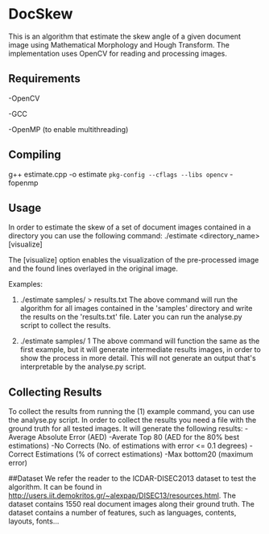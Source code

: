 # DocSkew

This is an algorithm that estimate the skew angle of a given document image using Mathematical Morphology and Hough Transform. The implementation uses OpenCV for reading and processing images.

## Requirements
-OpenCV

-GCC

-OpenMP (to enable multithreading)

## Compiling
g++ estimate.cpp -o estimate `pkg-config --cflags --libs opencv` -fopenmp

## Usage
In order to estimate the skew of a set of document images contained in a directory you can use the following command:
./estimate <directory_name> [visualize]

The [visualize] option enables the visualization of the pre-processed image and the found lines overlayed in the original image.

Examples:
1) ./estimate samples/ > results.txt
The above command will run the algorithm for all images contained in the 'samples' directory and write the results on the 'results.txt' file.
Later you can run the analyse.py script to collect the results.

2) ./estimate samples/ 1
The above command will function the same as the first example, but it will generate intermediate results images, in order to show the process in more detail. This will not generate an output that's interpretable by the analyse.py script.

## Collecting Results
To collect the results from running the (1) example command, you can use the analyse.py script. In order to collect the results you need a file with the ground truth for all tested images.
It will generate the following results:
-Average Absolute Error (AED)
-Averate Top 80 (AED for the 80% best estimations)
-No Corrects (No. of estimations with error <= 0.1 degrees)
-Correct Estimations (% of correct estimations)
-Max bottom20 (maximum error)

##Dataset
We refer the reader to the ICDAR-DISEC2013 dataset to test the algorithm. It can be found in http://users.iit.demokritos.gr/~alexpap/DISEC13/resources.html. The dataset contains 1550 real document images along their ground truth. The dataset contains a number of features, such as languages, contents, layouts, fonts...
